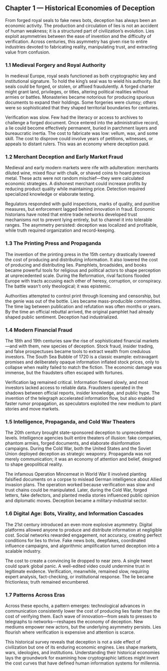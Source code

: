 ## **Chapter 1 — Historical Economies of Deception**

From forged royal seals to fake news bots, deception has always been an economic activity. The production and circulation of lies is not an accident of human weakness; it is a structured part of civilization’s evolution. Lies exploit asymmetries between the ease of invention and the difficulty of verification. Across centuries, this asymmetry has given rise to entire industries devoted to fabricating reality, manipulating trust, and extracting value from confusion.

### **1.1 Medieval Forgery and Royal Authority**

In medieval Europe, royal seals functioned as both cryptographic key and institutional signature. To hold the king’s seal was to wield his authority. But seals could be forged, or stolen, or affixed fraudulently. A forged charter might grant land, privileges, or titles, altering political realities without armies or battles. Monasteries became notorious for producing spurious documents to expand their holdings. Some forgeries were clumsy; others were so sophisticated that they shaped territorial boundaries for centuries.

Verification was slow. Few had the literacy or access to archives to challenge a forged document. Once entered into the administrative record, a lie could become effectively permanent, buried in parchment layers and bureaucratic inertia. The cost to fabricate was low: vellum, wax, and some skill. The cost to disprove could involve years of petitions, witnesses, or appeals to distant rulers. This was an economy where deception paid.

### **1.2 Merchant Deception and Early Market Fraud**

Medieval and early modern markets were rife with adulteration: merchants diluted wine, mixed flour with chalk, or shaved coins to hoard precious metal. These acts were not random mischief—they were calculated economic strategies. A dishonest merchant could increase profits by reducing product quality while maintaining price. Detection required specialized knowledge or elaborate testing.

Regulators responded with guild inspections, marks of quality, and punitive measures, but enforcement lagged behind innovation in fraud. Economic historians have noted that entire trade networks developed trust mechanisms not to prevent lying entirely, but to channel it into tolerable ranges. The asymmetry persisted: deception was localized and profitable, while truth required organization and record-keeping.

### **1.3 The Printing Press and Propaganda**

The invention of the printing press in the 15th century drastically lowered the cost of producing and distributing information. It also lowered the cost of producing and distributing lies. Pamphlets, broadsides, and books became powerful tools for religious and political actors to shape perception at unprecedented scale. During the Reformation, rival factions flooded Europe with tracts accusing each other of heresy, corruption, or conspiracy. The battle wasn’t only theological; it was epistemic.

Authorities attempted to control print through licensing and censorship, but the genie was out of the bottle. Lies became mass-producible commodities. The time lag between publication and refutation was often months or years. By the time an official rebuttal arrived, the original pamphlet had already shaped public sentiment. Deception had industrialized.

### **1.4 Modern Financial Fraud**

The 18th and 19th centuries saw the rise of sophisticated financial markets—and with them, new species of deception. Stock fraud, insider trading, and false prospectuses became tools to extract wealth from credulous investors. The South Sea Bubble of 1720 is a classic example: extravagant promises and deliberately opaque information inflated stock prices, only to collapse when reality failed to match the fiction. The economic damage was immense, but the fraudsters often escaped with fortunes.

Verification lag remained critical. Information flowed slowly, and most investors lacked access to reliable data. Fraudsters operated in the shadows between official reports, insider knowledge, and public hype. The invention of the telegraph accelerated information flow, but also enabled faster rumor propagation, as speculators exploited the new medium to plant stories and move markets.

### **1.5 Intelligence, Propaganda, and Cold War Theaters**

The 20th century brought state-sponsored deception to unprecedented levels. Intelligence agencies built entire theaters of illusion: fake companies, phantom armies, forged documents, and elaborate disinformation campaigns. During the Cold War, both the United States and the Soviet Union deployed deception as strategic weaponry. Propaganda was not merely communication; it was an economy of attention and belief, designed to shape geopolitical reality.

The infamous Operation Mincemeat in World War II involved planting falsified documents on a corpse to mislead German intelligence about Allied invasion plans. The operation worked because verification was slow and trust chains could be manipulated. Later, during the Cold War, forged letters, fake defectors, and planted media stories influenced public opinion and diplomatic moves. Deception became a military-industrial sector.

### **1.6 Digital Age: Bots, Virality, and Information Cascades**

The 21st century introduced an even more explosive asymmetry. Digital platforms allowed anyone to produce and distribute information at negligible cost. Social networks rewarded engagement, not accuracy, creating perfect conditions for lies to thrive. Fake news bots, deepfakes, coordinated influence campaigns, and algorithmic amplification turned deception into a scalable industry.

The cost to create a convincing lie dropped to near zero. A single tweet could spark global panic. A well-edited video could undermine trust in legitimate evidence. Verification, meanwhile, remained slow, requiring expert analysis, fact-checking, or institutional response. The lie became frictionless; truth remained encumbered.

### **1.7 Patterns Across Eras**

Across these epochs, a pattern emerges: technological advances in communication consistently lower the cost of producing lies faster than the cost of verifying them. Each wave of innovation—from seals to presses to telegraphs to networks—reshapes the economy of deception. New mediums empower new actors, but the underlying asymmetry persists. Lies flourish where verification is expensive and attention is scarce.

This historical survey reveals that deception is not a side effect of civilization but one of its enduring economic engines. Lies shape markets, wars, ideologies, and institutions. Understanding their historical economies lays the groundwork for examining how cryptographic lattices might invert the cost curves that have defined human information systems for millennia.
